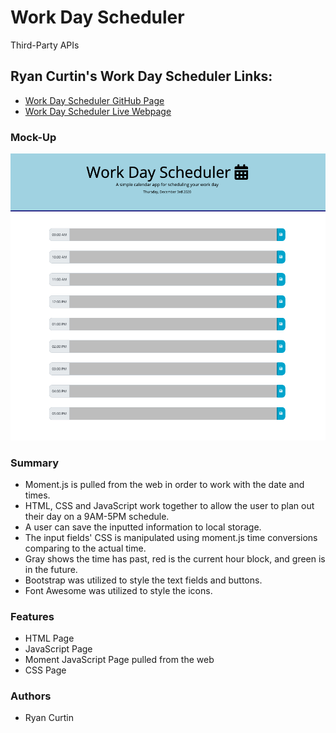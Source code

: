 # Work Day Scheduler
Third-Party APIs

## Ryan Curtin's Work Day Scheduler Links:
* [Work Day Scheduler GitHub Page](https://github.com/rpc08002/Work-Day-Scheduler)
* [Work Day Scheduler Live Webpage](https://rpc08002.github.io/Work-Day-Scheduler/)

### Mock-Up
![Workday Scheduler](Assets/workday.png)

### Summary
* Moment.js is pulled from the web in order to work with the date and times.
* HTML, CSS and JavaScript work together to allow the user to plan out their day on a 9AM-5PM schedule.
* A user can save the inputted information to local storage.
* The input fields' CSS is manipulated using moment.js time conversions comparing to the actual time.
* Gray shows the time has past, red is the current hour block, and green is in the future.
* Bootstrap was utilized to style the text fields and buttons.
* Font Awesome was utilized to style the icons.

### Features
* HTML Page
* JavaScript Page
* Moment JavaScript Page pulled from the web
* CSS Page

### Authors
* Ryan Curtin
